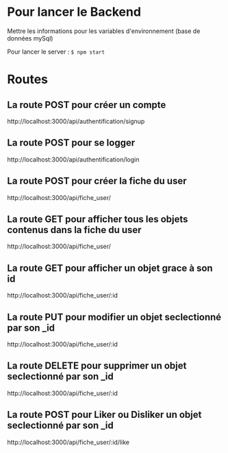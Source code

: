 # Pour lancer le Backend
Mettre les informations pour les variables d'environnement (base de données mySql)

Pour lancer le server : `$ npm start`

# Routes
## La route POST pour créer un compte
http://localhost:3000/api/authentification/signup

## La route POST pour se logger
http://localhost:3000/api/authentification/login

## La route POST pour créer la fiche du user
http://localhost:3000/api/fiche_user/

## La route GET pour afficher tous les objets contenus dans la fiche du user
http://localhost:3000/api/fiche_user/ 

## La route GET pour afficher un objet grace à son id
http://localhost:3000/api/fiche_user/:id 

## La route PUT pour modifier un objet seclectionné par son _id
http://localhost:3000/api/fiche_user/:id 

## La route DELETE pour supprimer un objet seclectionné par son _id
http://localhost:3000/api/fiche_user/:id

## La route POST pour Liker ou Disliker un objet seclectionné par son _id
http://localhost:3000/api/fiche_user/:id/like
